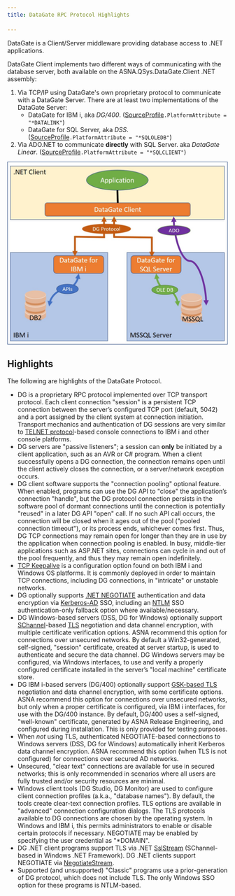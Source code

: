 ```yaml
---
title: DataGate RPC Protocol Highlights

---
```


DataGate is a Client/Server middleware providing database access to .NET applications.

DataGate Client implements two different ways of communicating with the database server, both available on the ASNA.QSys.DataGate.Client .NET assembly:
1. Via TCP/IP using DataGate's own proprietary protocol to communicate with a DataGate Server. There are at least two implementations of the DataGate Server:
    * DataGate for IBM i, aka _DG/400_.  ([SourceProfile](/reference/datagate/datagate-providers/source-profile.html)`.PlatformAttribute = "*DATALINK"`)
    * DataGate for SQL Server, aka _DSS_. ([SourceProfile](/reference/datagate/datagate-providers/source-profile.html)`.PlatformAttribute = "*SQLOLEDB"`)
2. Via ADO.NET to communicate **directly** with SQL Server. aka _DataGate Linear_. ([SourceProfile](/reference/datagate/datagate-providers/source-profile.html)`.PlatformAttribute = "*SQLCLIENT"`)

![DataGate Client/Server Protocol](images/dg-dual-protocol.jpg)

## Highlights
The following are highlights of the DataGate Protocol.

* DG is a proprietary RPC protocol implemented over TCP transport protocol. Each client connection "session" is a persistent TCP connection between the server’s configured TCP port (default, 5042) and a port assigned by the client system at connection initiation.  Transport mechanics and authentication of DG sessions are very similar to [TELNET protocol](https://datatracker.ietf.org/doc/html/rfc854)-based console connections to IBM&nbsp;i and other console platforms.
* DG servers are "passive listeners"; a session can **only** be initiated by a client application, such as an AVR or C# program.  When a client successfully opens a DG connection, the connection remains open until the client actively closes the connection, or a server/network exception occurs.
* DG client software supports the "connection pooling" optional feature.  When enabled, programs can use the DG API to "close" the application’s connection "handle", but the DG protocol connection persists in the software pool of dormant connections until the connection is potentially "reused" in a later DG API "open" call.  If no such API call occurs, the connection will be closed when it ages out of the pool ("pooled connection timeout"), or its process ends, whichever comes first.  Thus, DG TCP connections may remain open for longer than they are in use by the application when connection pooling is enabled.  In busy, middle-tier applications such as ASP.NET sites, connections can cycle in and out of the pool frequently, and thus they may remain open indefinitely.
* [TCP Keepalive](https://en.wikipedia.org/wiki/Keepalive#TCP_keepalive) is a configuration option found on both IBM&nbsp;i and Windows OS platforms.  It is commonly deployed in order to maintain TCP connections, including DG connections, in "intricate" or unstable networks.
* DG optionally supports [.NET NEGOTIATE](https://learn.microsoft.com/en-us/openspecs/windows_protocols/ms-nns/93df08eb-a6c4-4dff-81c3-519cf7236df4) authentication and data encryption via [Kerberos-AD](https://learn.microsoft.com/en-us/windows-server/security/kerberos/kerberos-authentication-overview) SSO, including an [NTLM](https://learn.microsoft.com/en-us/windows-server/security/kerberos/ntlm-overview) SSO authentication-only fallback option where available/necessary.
* DG Windows-based servers (DSS, DG for Windows) optionally support [SChannel](https://learn.microsoft.com/en-us/windows/win32/secauthn/secure-channel)-based [TLS](https://learn.microsoft.com/en-us/windows-server/security/tls/tls-ssl-schannel-ssp-overview) negotiation and data channel encryption, with multiple certificate verification options.  ASNA recommend this option for connections over unsecured networks. By default a Win32-generated, self-signed, "session" certificate, created at server startup, is used to authenticate and secure the data channel.  DG Windows servers may be configured, via Windows interfaces, to use and verify a properly configured certificate installed in the server’s "local machine" certificate store.
* DG IBM&nbsp;i-based servers (DG/400) optionally support [GSK-based TLS](https://www.ibm.com/docs/en/i/7.3?topic=sockets-global-security-kit-gskit-apis) negotiation and data channel encryption, with some certificate options.  ASNA recommend this option for connections over unsecured networks, but only when a proper certificate is configured, via IBM&nbsp;i interfaces, for use with the DG/400 instance. By default, DG/400 uses a self-signed, "well-known" certificate, generated by ASNA Release Engineering, and configured during installation. This is only provided for testing purposes.
* When _not_ using TLS, authenticated NEGOTIATE-based connections to Windows servers (DSS, DG for Windows) automatically inherit Kerberos data channel encryption.  ASNA recommend this option (when TLS is not configured) for connections over secured AD networks.
* Unsecured, "clear text" connections are available for use in secured networks; this is only recommended in scenarios where all users are fully trusted and/or security resources are minimal.
* Windows client tools (DG Studio, DG Monitor) are used to configure client connection profiles (a.k.a., "database names").  By default, the tools create clear-text connection profiles.  TLS options are available in "advanced" connection configuration dialogs.  The TLS protocols available to DG connections are chosen by the operating system. In Windows and IBM&nbsp;i, this permits administrators to enable or disable certain protocols if necessary. NEGOTIATE may be enabled by specifying the user credential as "*DOMAIN".
* DG .NET client programs support TLS via .NET [SslStream](https://learn.microsoft.com/en-us/dotnet/api/system.net.security.sslstream?view=netframework-4.8.1) (SChannel-based in Windows .NET Framework).  DG .NET clients support NEGOTIATE via [NegotiateStream](https://learn.microsoft.com/en-us/dotnet/api/system.net.security.negotiatestream?view=netframework-4.8.1).
* Supported (and unsupported) "Classic" programs use a prior-generation of DG protocol, which does not include TLS.  The only Windows SSO option for these programs is NTLM-based.


